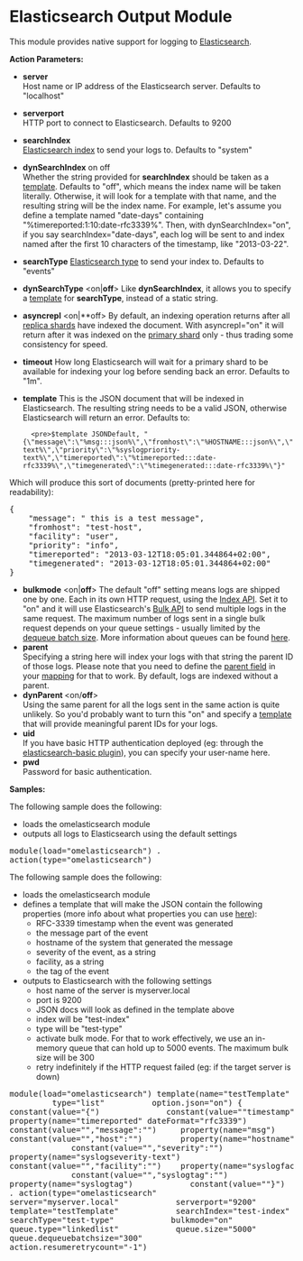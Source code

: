 # Elasticsearch Output Module #

This module provides native support for logging to <a href="http://www.elasticsearch.org/">Elasticsearch</a>.</p>

**Action Parameters:**

* **server**    
Host name or IP address of the Elasticsearch server. Defaults to "localhost"</li>
* **serverport**    
HTTP port to connect to Elasticsearch. Defaults to 9200</li>
* **searchIndex**    
<a href="http://www.elasticsearch.org/guide/appendix/glossary.html#index">Elasticsearch index</a> to send your logs to. Defaults to "system"
* **dynSearchIndex** on off    
Whether the string provided for <strong>searchIndex</strong> should be taken as a <a href="http://www.rsyslog.com/doc/rsyslog_conf_templates.html">template</a>. Defaults to "off", which means the index name will be taken literally. Otherwise, it will look for a template with that name, and the resulting string will be the index name. For example, let's assume you define a template named "date-days" containing "%timereported:1:10:date-rfc3339%". Then, with dynSearchIndex="on", if you say searchIndex="date-days", each log will be sent to and index named after the first 10 characters of the timestamp, like "2013-03-22".

* **searchType**
<a href="http://www.elasticsearch.org/guide/appendix/glossary.html#type">Elasticsearch type</a> to send your index to. 
Defaults to "events"

* **dynSearchType** <on|**off**>
Like <strong>dynSearchIndex</strong>, it allows you to specify a <a href="http://www.rsyslog.com/doc/rsyslog_conf_templates.html">template</a> for <strong>searchType</strong>, instead of a static string.

* **asyncrepl** <on|**off>
By default, an indexing operation returns after 
all <a href="http://www.elasticsearch.org/guide/appendix/glossary.html#replica_shard">replica shards</a> 
have indexed the document. With asyncrepl="on" it will return after it was indexed on 
the <a href="http://www.elasticsearch.org/guide/appendix/glossary.html#primary_shard">primary shard</a> 
only - thus trading some consistency for speed.
* **timeout**
How long Elasticsearch will wait for a primary shard to be available for indexing your log before sending 
back an error. Defaults to "1m".
* **template**
This is the JSON document that will be indexed in Elasticsearch. 
The resulting string needs to be a valid JSON, otherwise Elasticsearch will return an error. Defaults to:

		<pre>$template JSONDefault, "{\"message\":\"%msg:::json%\",\"fromhost\":\"%HOSTNAME:::json%\",\"facility\":\"%syslogfacility-text%\",\"priority\":\"%syslogpriority-text%\",\"timereported\":\"%timereported:::date-rfc3339%\",\"timegenerated\":\"%timegenerated:::date-rfc3339%\"}"
</pre>

<p>Which will produce this sort of documents (pretty-printed here for readability):</p>


<pre>{
&nbsp;&nbsp;&nbsp; "message": " this is a test message",
&nbsp;&nbsp;&nbsp; "fromhost": "test-host",
&nbsp;&nbsp;&nbsp; "facility": "user",
&nbsp;&nbsp;&nbsp; "priority": "info",
&nbsp;&nbsp;&nbsp; "timereported": "2013-03-12T18:05:01.344864+02:00",
&nbsp;&nbsp;&nbsp; "timegenerated": "2013-03-12T18:05:01.344864+02:00"
}</pre>

* **bulkmode** <on|**off**>
The default "off" setting means logs are shipped one by one. Each in its own HTTP request, using the <a href="http://www.elasticsearch.org/guide/reference/api/index_.html">Index API</a>. Set it to "on" and it will use Elasticsearch's <a href="http://www.elasticsearch.org/guide/reference/api/bulk.html">Bulk API</a> to send multiple logs in the same request. The maximum number of logs sent in a single bulk request depends on your queue settings - usually limited by the <a href="http://www.rsyslog.com/doc/node35.html">dequeue batch size</a>. More information about queues can be found <a href="http://www.rsyslog.com/doc/node32.html">here</a>.</li>
			<li>
				<strong>parent</strong><br>
				Specifying a string here will index your logs with that string the parent ID of those logs. Please note that you need to define the <a href="http://www.elasticsearch.org/guide/reference/mapping/parent-field.html">parent field</a> in your <a href="http://www.elasticsearch.org/guide/reference/mapping/">mapping</a> for that to work. By default, logs are indexed without a parent.</li>
			<li>
				<strong>dynParent </strong>&lt;on/<strong>off</strong>&gt;<br>
				Using the same parent for all the logs sent in the same action is quite unlikely. So you'd probably want to turn this "on" and specify a <a href="http://www.rsyslog.com/doc/rsyslog_conf_templates.html">template</a> that will provide meaningful parent IDs for your logs.</li>
			<li>
				<strong>uid</strong><br>
				If you have basic HTTP authentication deployed (eg: through the <a href="https://github.com/Asquera/elasticsearch-http-basic">elasticsearch-basic plugin</a>), you can specify your user-name here.</li>
			<li>
				<strong>pwd</strong><br>
				Password for basic authentication.</li>
		</ul>
		<p>
			<b>Samples:</b></p>
		<p>
			The following sample does the following:</p>
		<ul>
			<li>
				loads the omelasticsearch module</li>
			<li>
				outputs all logs to Elasticsearch using the default settings</li>
		</ul>
		<pre>module(load="omelasticsearch")
*.*     action(type="omelasticsearch")</pre>
		<p>
			The following sample does the following:</p>
		<ul>
			<li>
				loads the omelasticsearch module</li>
			<li>
				defines a template that will make the JSON contain the following properties (more info about what properties you can use <a href="http://www.rsyslog.com/doc/property_replacer.html">here</a>):
				<ul>
					<li>
						RFC-3339 timestamp when the event was generated</li>
					<li>
						the message part of the event</li>
					<li>
						hostname of the system that generated the message</li>
					<li>
						severity of the event, as a string</li>
					<li>
						facility, as a string</li>
					<li>
						the tag of the event</li>
				</ul>
			</li>
			<li>
				outputs to Elasticsearch with the following settings
				<ul>
					<li>
						host name of the server is myserver.local</li>
					<li>
						port is 9200</li>
					<li>
						JSON docs will look as defined in the template above</li>
					<li>
						index will be "test-index"</li>
					<li>
						type will be "test-type"</li>
					<li>
						activate bulk mode. For that to work effectively, we use an in-memory queue that can hold up to 5000 events. The maximum bulk size will be 300</li>
					<li>
						retry indefinitely if the HTTP request failed (eg: if the target server is down)</li>
				</ul>
			</li>
		</ul>
		<pre>module(load="omelasticsearch")
template(name="testTemplate"
&nbsp;&nbsp;&nbsp;&nbsp;&nbsp;&nbsp;&nbsp;&nbsp; type="list"
&nbsp;&nbsp;&nbsp;&nbsp;&nbsp;&nbsp;&nbsp;&nbsp; option.json="on") {
&nbsp;&nbsp;&nbsp;&nbsp;&nbsp;&nbsp;&nbsp;&nbsp;&nbsp;&nbsp; constant(value="{")
&nbsp;&nbsp;&nbsp;&nbsp;&nbsp;&nbsp;&nbsp;&nbsp;&nbsp;&nbsp;&nbsp;&nbsp; constant(value="\"timestamp\":\"")&nbsp;&nbsp;&nbsp;&nbsp;&nbsp; property(name="timereported" dateFormat="rfc3339")
&nbsp;&nbsp;&nbsp;&nbsp;&nbsp;&nbsp;&nbsp;&nbsp;&nbsp;&nbsp;&nbsp;&nbsp; constant(value="\",\"message\":\"")&nbsp;&nbsp;&nbsp;&nbsp; property(name="msg")
&nbsp;&nbsp;&nbsp;&nbsp;&nbsp;&nbsp;&nbsp;&nbsp;&nbsp;&nbsp;&nbsp;&nbsp; constant(value="\",\"host\":\"")&nbsp;&nbsp;&nbsp;&nbsp;&nbsp;&nbsp;&nbsp; property(name="hostname")
&nbsp;&nbsp;&nbsp;&nbsp;&nbsp;&nbsp;&nbsp;&nbsp;&nbsp;&nbsp;&nbsp;&nbsp; constant(value="\",\"severity\":\"")&nbsp;&nbsp;&nbsp; property(name="syslogseverity-text")
&nbsp;&nbsp;&nbsp;&nbsp;&nbsp;&nbsp;&nbsp;&nbsp;&nbsp;&nbsp;&nbsp;&nbsp; constant(value="\",\"facility\":\"")&nbsp;&nbsp;&nbsp; property(name="syslogfacility-text")
&nbsp;&nbsp;&nbsp;&nbsp;&nbsp;&nbsp;&nbsp;&nbsp;&nbsp;&nbsp;&nbsp;&nbsp; constant(value="\",\"syslogtag\":\"")&nbsp;&nbsp; property(name="syslogtag")
&nbsp;&nbsp;&nbsp;&nbsp;&nbsp;&nbsp;&nbsp;&nbsp;&nbsp;&nbsp; constant(value="\"}")
&nbsp;&nbsp;&nbsp;&nbsp;&nbsp;&nbsp;&nbsp;&nbsp; }
*.* action(type="omelasticsearch"
&nbsp;&nbsp;&nbsp;&nbsp;&nbsp;&nbsp;&nbsp;&nbsp;&nbsp;&nbsp; server="myserver.local"
&nbsp;&nbsp;&nbsp;&nbsp;&nbsp;&nbsp;&nbsp;&nbsp;&nbsp;&nbsp; serverport="9200"
&nbsp;&nbsp;&nbsp;&nbsp;&nbsp;&nbsp;&nbsp;&nbsp;&nbsp;&nbsp; template="testTemplate"
&nbsp;&nbsp;&nbsp;&nbsp;&nbsp;&nbsp;&nbsp;&nbsp;&nbsp;&nbsp; searchIndex="test-index"
&nbsp;&nbsp;&nbsp;&nbsp;&nbsp;&nbsp;&nbsp;&nbsp;&nbsp;&nbsp; searchType="test-type"
&nbsp;&nbsp;&nbsp;&nbsp;&nbsp;&nbsp;&nbsp;&nbsp;&nbsp;&nbsp; bulkmode="on"
&nbsp;&nbsp;&nbsp;&nbsp;&nbsp;&nbsp;&nbsp;&nbsp;&nbsp;&nbsp; queue.type="linkedlist"
&nbsp;&nbsp;&nbsp;&nbsp;&nbsp;&nbsp;&nbsp;&nbsp;&nbsp;&nbsp; queue.size="5000"
&nbsp;&nbsp;&nbsp;&nbsp;&nbsp;&nbsp;&nbsp;&nbsp;&nbsp;&nbsp; queue.dequeuebatchsize="300"
&nbsp;&nbsp;&nbsp;&nbsp;&nbsp;&nbsp;&nbsp;&nbsp;&nbsp;&nbsp; action.resumeretrycount="-1")</pre>


